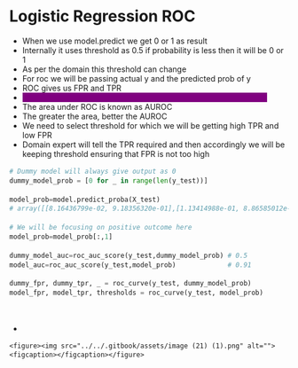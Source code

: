 # Logistic Regression ROC

* When we use model.predict we get 0 or 1 as result
* Internally it uses threshold as 0.5 if probability is less then it will be 0 or 1
* As per the domain this threshold can change
* For roc we will be passing actual y and the predicted prob of y
* ROC gives us FPR and TPR
* <mark style="color:purple;background-color:purple;">**If we plot TPR on y axis and FPR on x-axis then we get ROC curve**</mark>
* The area under ROC is known as AUROC
* The greater the area, better the AUROC
* We need to select threshold for which we will be getting high TPR and low FPR
* Domain expert will tell the TPR required and then accordingly we will be keeping threshold ensuring that FPR is not too high

```python
# Dummy model will always give output as 0
dummy_model_prob = [0 for _ in range(len(y_test))]

model_prob=model.predict_proba(X_test)
# array([[8.16436799e-02, 9.18356320e-01],[1.13414988e-01, 8.86585012e-01],....])

# We will be focusing on positive outcome here
model_prob=model_prob[:,1]

dummy_model_auc=roc_auc_score(y_test,dummy_model_prob) # 0.5
model_auc=roc_auc_score(y_test,model_prob)             # 0.91

dummy_fpr, dummy_tpr, _ = roc_curve(y_test, dummy_model_prob)
model_fpr, model_tpr, thresholds = roc_curve(y_test, model_prob)




```

*

    <figure><img src="../../.gitbook/assets/image (21) (1).png" alt=""><figcaption></figcaption></figure>
